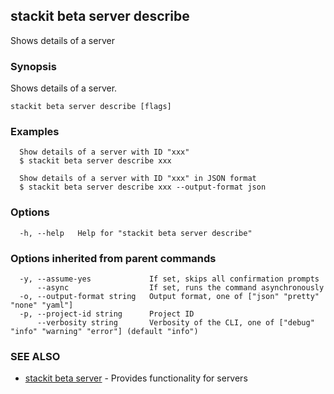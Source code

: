 ## stackit beta server describe

Shows details of a server

### Synopsis

Shows details of a server.

```
stackit beta server describe [flags]
```

### Examples

```
  Show details of a server with ID "xxx"
  $ stackit beta server describe xxx

  Show details of a server with ID "xxx" in JSON format
  $ stackit beta server describe xxx --output-format json
```

### Options

```
  -h, --help   Help for "stackit beta server describe"
```

### Options inherited from parent commands

```
  -y, --assume-yes             If set, skips all confirmation prompts
      --async                  If set, runs the command asynchronously
  -o, --output-format string   Output format, one of ["json" "pretty" "none" "yaml"]
  -p, --project-id string      Project ID
      --verbosity string       Verbosity of the CLI, one of ["debug" "info" "warning" "error"] (default "info")
```

### SEE ALSO

* [stackit beta server](./stackit_beta_server.md)	 - Provides functionality for servers

